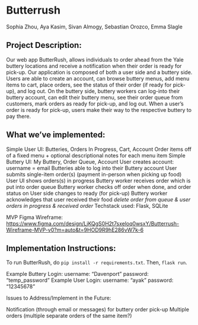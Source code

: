 # Butterrush
Sophia Zhou, Aya Kasim, Sivan Almogy, Sebastian Orozco, Emma Slagle

## Project Description:

Our web app ButterRush, allows individuals to order ahead from the Yale buttery locations and receive a notification when their order is ready for pick-up. Our application is composed of both a user side and a buttery side. Users are able to create an account, can browse buttery menus, add menu items to cart, place orders, see the status of their order (if ready for pick-up), and log out. On the buttery side, buttery workers can log-into their buttery account, can edit their buttery menu, see their order queue from customers, mark orders as ready for pick-up, and log out. When a user’s order is ready for pick-up, users make their way to the respective buttery to pay there. 

## What we’ve implemented: 

Simple User UI: Butteries, Orders In Progress, Cart, Account
Order items off of a fixed menu + optional descriptional notes for each menu item
Simple Buttery UI: My Buttery, Order Queue, Account
User creates account: username = email
Butteries able to log into their Buttery account
User submits single-item order(s) (payment in-person when picking up food)
User UI shows orders(s) in progress
Buttery worker receives order which is put into order queue
Buttery worker checks off order when done, and order status on User side changes to ready (for pick-up)
Buttery worker acknowledges that user received their food *delete order from queue & user orders in progress & received order*
Techstack used: Flask, SQLite

MVP Figma Wireframe: https://www.figma.com/design/LjKQgS0H2t7sxeloq0wsxY/Butterrush-Wireframe-MVP-v0?m=auto&t=9HOD9R9hE286vW7k-6 

## Implementation Instructions: 

To run ButterRush, do `pip install -r requirements.txt`. Then, `flask run`.

Example Buttery Login: 
username: “Davenport” 
password: “temp_password”
Example User Login: 
username: “ayak” 
password: “12345678”

Issues to Address/Implement in the Future: 

Notification (through email or messages) for buttery order pick-up
Multiple orders (multiple separate orders of the same item?)
